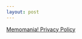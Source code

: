```yaml
---
layout: post
---
```



[Memomania! Privacy Policy](https://www.iubenda.com/private/privacy-policy/1947126/legal?preview=true)

